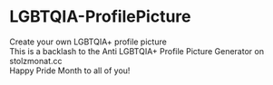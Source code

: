 # LGBTQIA-ProfilePicture
Create your own LGBTQIA+ profile picture <br>
This is a backlash to the Anti LGBTQIA+ Profile Picture Generator on stolzmonat.cc <br>
Happy Pride Month to all of you!
